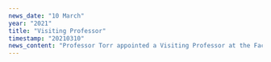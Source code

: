 ```yaml
---
news_date: "10 March"
year: "2021"
title: "Visiting Professor"
timestamp: "20210310"
news_content: "Professor Torr appointed a Visiting Professor at the Faculty of Technology Design and Environment Oxford Brookes University"
---
```

